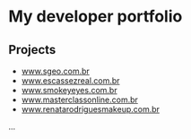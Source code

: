 # My developer portfolio

## Projects

- www.sgeo.com.br
- www.escassezreal.com.br
- www.smokeyeyes.com.br
- www.masterclassonline.com.br
- www.renatarodriguesmakeup.com.br

...
